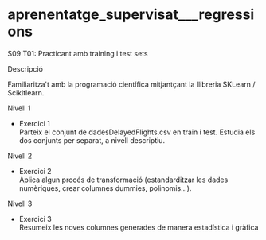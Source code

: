 # aprenentatge_supervisat___regressions

S09 T01: Practicant amb training i test sets

Descripció

Familiaritza't amb la programació científica mitjantçant la llibreria SKLearn / Scikitlearn.

Nivell 1

- Exercici 1  
Parteix el conjunt de dadesDelayedFlights.csv en train i test. Estudia els dos conjunts per separat, a nivell descriptiu.

Nivell 2

- Exercici 2  
Aplica algun procés de transformació (estandarditzar les dades numèriques, crear columnes dummies, polinomis...).

Nivell 3

- Exercici 3  
Resumeix les noves columnes generades de manera estadística i gràfica
